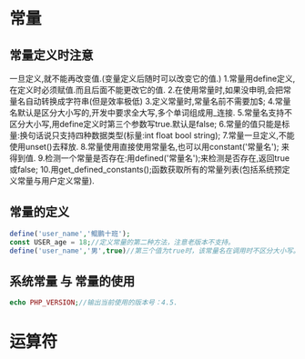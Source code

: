 # 常量
## 常量定义时注意
一旦定义,就不能再改变值.(变量定义后随时可以改变它的值.)
1.常量用define定义,在定义时必须赋值.而且后面不能更改它的值.
2.在使用常量时,如果没申明,会把常量名自动转换成字符串(但是效率极低)
3.定义常量时,常量名前不需要加$;
4.常量名默认是区分大小写的,开发中要求全大写,多个单词组成用_连接.
5.常量名支持不区分大小写,用define定义时第三个参数写true.默认是false;
6.常量的值只能是标量:换句话说只支持四种数据类型(标量:int float bool string);
7.常量一旦定义,不能使用unset()去释放.
8.常量使用直接使用常量名,也可以用constant('常量名'); 来得到值.
9.检测一个常量是否存在:用defined('常量名');来检测是否存在,返回true或false;
10.用get_defined_constants();函数获取所有的常量列表(包括系统预定义常量与用户定义常量).
## 常量的定义
```php
define('user_name','鲲鹏十班');
const USER_age = 18;//定义常量的第二种方法，注意老版本不支持。
define('user_name','男',true)//第三个值为true时，该常量名在调用时不区分大小写。
```
## 系统常量 与 常量的使用
```php
echo PHP_VERSION;//输出当前使用的版本号：4.5.
```
# 运算符
##